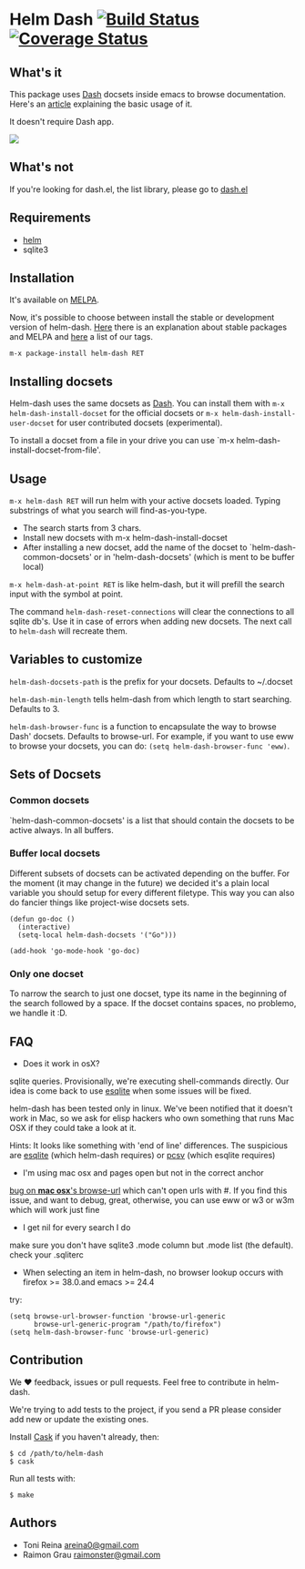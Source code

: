 # Helm Dash [![Build Status](https://api.travis-ci.org/areina/helm-dash.png?branch=master)](http://travis-ci.org/areina/helm-dash) [![Coverage Status](https://img.shields.io/coveralls/areina/helm-dash.svg)](https://coveralls.io/r/areina/helm-dash?branch=master)

## What's it

This package uses [Dash](http://www.kapeli.com/dash) docsets inside
emacs to browse documentation. Here's an
[article](http://puntoblogspot.blogspot.com.es/2014/01/ann-helm-dash-documentation-browser-for.html)
explaining the basic usage of it.

It doesn't require Dash app.

![](https://raw.github.com/areina/helm-dash/master/misc/helm-dash.gif)

## What's not

If you're looking for dash.el, the list library, please go to
[dash.el](http://www.github.com/magnars/dash.el)


## Requirements

- [helm](https://github.com/emacs-helm/helm)
- sqlite3

## Installation

It's available on [MELPA](http://melpa.milkbox.net).

Now, it's possible to choose between install the stable or development version
of helm-dash. [Here](https://github.com/milkypostman/melpa#stable-packages)
there is an explanation about stable packages and MELPA and
[here](https://github.com/areina/helm-dash/tags) a list of our tags.

`m-x package-install helm-dash RET`


## Installing docsets

Helm-dash uses the same docsets as [Dash](http://www.kapeli.com/dash).
You can install them with `m-x helm-dash-install-docset` for the
official docsets or `m-x helm-dash-install-user-docset` for user
contributed docsets (experimental).

To install a docset from a file in your drive you can use `m-x
helm-dash-install-docset-from-file'.

## Usage

`m-x helm-dash RET` will run helm with your active docsets
loaded. Typing substrings of what you search will find-as-you-type.

- The search starts from 3 chars.
- Install new docsets with m-x helm-dash-install-docset
- After installing a new docset, add the name of the docset to
  `helm-dash-common-docsets' or in 'helm-dash-docsets' (which is ment
  to be buffer local)

`m-x helm-dash-at-point RET` is like helm-dash, but it will prefill
the search input with the symbol at point.

The command `helm-dash-reset-connections` will clear the connections
to all sqlite db's. Use it in case of errors when adding new docsets.
The next call to `helm-dash` will recreate them.

## Variables to customize

`helm-dash-docsets-path` is the prefix for your docsets. Defaults to ~/.docset

`helm-dash-min-length` tells helm-dash from which length to start
searching. Defaults to 3.

`helm-dash-browser-func` is a function to encapsulate the way to browse
Dash' docsets. Defaults to browse-url. For example, if you want to use eww to
browse your docsets, you can do: `(setq helm-dash-browser-func 'eww)`.

## Sets of Docsets

### Common docsets

`helm-dash-common-docsets' is a list that should contain the docsets
to be active always. In all buffers.

### Buffer local docsets

Different subsets of docsets can be activated depending on the
buffer. For the moment (it may change in the future) we decided it's a
plain local variable you should setup for every different
filetype. This way you can also do fancier things like project-wise
docsets sets.

``` elisp
(defun go-doc ()
  (interactive)
  (setq-local helm-dash-docsets '("Go")))

(add-hook 'go-mode-hook 'go-doc)
```

### Only one docset

To narrow the search to just one docset, type its name in the
beginning of the search followed by a space. If the docset contains
spaces, no problemo, we handle it :D.

## FAQ

- Does it work in osX?

sqlite queries. Provisionally, we're executing shell-commands directly. Our
idea is come back to use [esqlite](http://www.github.com/mhayashi1120/Emacs-esqlite)
when some issues will be fixed.

helm-dash has been tested only in linux.  We've been notified that it
doesn't work in Mac, so we ask for elisp hackers who own something
that runs Mac OSX if they could take a look at it.

Hints: It looks like something with 'end of line' differences. The
suspicious are
[esqlite](http://www.github.com/mhayashi1120/Emacs-esqlite) (which
helm-dash requires) or
[pcsv](http://www.github.com/mhayashi1120/Emacs-pcsv) (which esqlite
requires)

- I'm using mac osx and pages open but not in the correct anchor

[bug on **mac osx**'s browse-url](https://github.com/areina/helm-dash/issues/36)
which can't open urls with #. If you find this issue, and want to
debug, great, otherwise, you can use eww or w3 or w3m which will work
just fine

- I get nil for every search I do

make sure you don't have sqlite3 .mode column but .mode list (the default). check your .sqliterc

- When selecting an item in helm-dash, no browser lookup occurs with firefox >= 38.0.and emacs >= 24.4

try:
```
(setq browse-url-browser-function 'browse-url-generic
      browse-url-generic-program "/path/to/firefox")
(setq helm-dash-browser-func 'browse-url-generic)
```


## Contribution

We ♥ feedback, issues or pull requests. Feel free to contribute in helm-dash.

We're trying to add tests to the project, if you send a PR please consider add
new or update the existing ones.

Install [Cask](https://github.com/cask/cask) if you haven't already, then:

    $ cd /path/to/helm-dash
    $ cask

Run all tests with:

    $ make


## Authors

- Toni Reina <areina0@gmail.com>
- Raimon Grau <raimonster@gmail.com>
